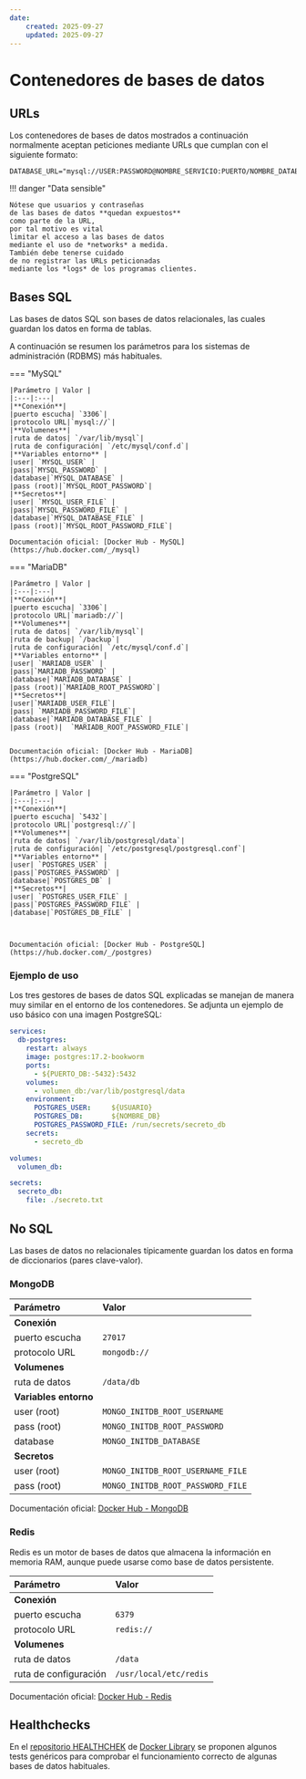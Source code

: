 ```yaml
---
date:
    created: 2025-09-27
    updated: 2025-09-27
---
```



# Contenedores de bases de datos



## URLs

Los contenedores 
de bases de datos
mostrados a continuación
normalmente aceptan peticiones mediante URLs
que cumplan con el siguiente formato: 

``` title="URLs típicas"
DATABASE_URL="mysql://USER:PASSWORD@NOMBRE_SERVICIO:PUERTO/NOMBRE_DATABASE"
```

!!! danger "Data sensible"

    Nótese que usuarios y contraseñas
    de las bases de datos **quedan expuestos**
    como parte de la URL,
    por tal motivo es vital
    limitar el acceso a las bases de datos
    mediante el uso de *networks* a medida.
    También debe tenerse cuidado
    de no registrar las URLs peticionadas
    mediante los *logs* de los programas clientes.



## Bases SQL

Las bases de datos SQL
son bases de datos relacionales,
las cuales guardan los datos
en forma de tablas.

A continuación se resumen los parámetros
para los sistemas de administración (RDBMS)
más habituales.

=== "MySQL"


    |Parámetro | Valor |
    |:---|:---|
    |**Conexión**|
    |puerto escucha| `3306`|
    |protocolo URL|`mysql://`|
    |**Volumenes**|
    |ruta de datos| `/var/lib/mysql`|
    |ruta de configuración| `/etc/mysql/conf.d`|
    |**Variables entorno** |
    |user| `MYSQL_USER` |
    |pass|`MYSQL_PASSWORD` |
    |database|`MYSQL_DATABASE` |
    |pass (root)|`MYSQL_ROOT_PASSWORD`|
    |**Secretos**|
    |user| `MYSQL_USER_FILE` |
    |pass|`MYSQL_PASSWORD_FILE` |
    |database|`MYSQL_DATABASE_FILE` |
    |pass (root)|`MYSQL_ROOT_PASSWORD_FILE`|

    Documentación oficial: [Docker Hub - MySQL](https://hub.docker.com/_/mysql)


=== "MariaDB"


    |Parámetro | Valor |
    |:---|:---|
    |**Conexión**|
    |puerto escucha| `3306`|
    |protocolo URL|`mariadb://`|
    |**Volumenes**|
    |ruta de datos| `/var/lib/mysql`|
    |ruta de backup| `/backup`|
    |ruta de configuración| `/etc/mysql/conf.d`|
    |**Variables entorno** |
    |user| `MARIADB_USER` |
    |pass|`MARIADB_PASSWORD` |
    |database|`MARIADB_DATABASE` |
    |pass (root)|`MARIADB_ROOT_PASSWORD`|
    |**Secretos**|
    |user|`MARIADB_USER_FILE`|
    |pass| `MARIADB_PASSWORD_FILE`|
    |database|`MARIADB_DATABASE_FILE` |
    |pass (root)|  `MARIADB_ROOT_PASSWORD_FILE`|


    Documentación oficial: [Docker Hub - MariaDB](https://hub.docker.com/_/mariadb)




=== "PostgreSQL"

    |Parámetro | Valor |
    |:---|:---|
    |**Conexión**|
    |puerto escucha| `5432`|
    |protocolo URL|`postgresql://`|
    |**Volumenes**|
    |ruta de datos| `/var/lib/postgresql/data`|
    |ruta de configuración| `/etc/postgresql/postgresql.conf`|
    |**Variables entorno** |
    |user| `POSTGRES_USER` |
    |pass|`POSTGRES_PASSWORD` |
    |database|`POSTGRES_DB` |
    |**Secretos**|
    |user| `POSTGRES_USER_FILE` |
    |pass|`POSTGRES_PASSWORD_FILE` |
    |database|`POSTGRES_DB_FILE` |



    Documentación oficial: [Docker Hub - PostgreSQL](https://hub.docker.com/_/postgres)


### Ejemplo de uso

Los tres gestores
de bases de datos SQL explicadas
se manejan de manera muy similar
en el entorno de los contenedores.
Se adjunta un ejemplo de uso básico
con una imagen PostgreSQL:

```yaml title="SQL - compose.yml (PostgreSQL)"
services:
  db-postgres:
    restart: always
    image: postgres:17.2-bookworm     
    ports:
      - ${PUERTO_DB:-5432}:5432
    volumes:
      - volumen_db:/var/lib/postgresql/data
    environment:
      POSTGRES_USER:     ${USUARIO}
      POSTGRES_DB:       ${NOMBRE_DB}
      POSTGRES_PASSWORD_FILE: /run/secrets/secreto_db
    secrets:
      - secreto_db

volumes:
  volumen_db:

secrets:
  secreto_db:
    file: ./secreto.txt    
```


## No SQL

Las bases de datos no relacionales
típicamente guardan los datos
en forma de diccionarios
(pares clave-valor).


### MongoDB

|Parámetro | Valor |
|:---|:---|
|**Conexión**|
|puerto escucha| `27017`|
|protocolo URL|`mongodb://`|
|**Volumenes**|
|ruta de datos| `/data/db`|
|**Variables entorno** |
|user (root)|`MONGO_INITDB_ROOT_USERNAME` |
|pass (root)|`MONGO_INITDB_ROOT_PASSWORD`|
|database|`MONGO_INITDB_DATABASE` |
|**Secretos**|
|user (root)|`MONGO_INITDB_ROOT_USERNAME_FILE` |
|pass (root)|`MONGO_INITDB_ROOT_PASSWORD_FILE`|


Documentación oficial: [Docker Hub - MongoDB](https://hub.docker.com/_/mongo)


### Redis

Redis es un motor de bases de datos
que almacena la información en memoria RAM,
aunque puede usarse como base de datos persistente.

|Parámetro | Valor |
|:---|:---|
|**Conexión**|
|puerto escucha| `6379`|
|protocolo URL|`redis://`|
|**Volumenes**|
|ruta de datos| `/data`|
|ruta de configuración| `/usr/local/etc/redis`|


Documentación oficial: [Docker Hub - Redis](https://hub.docker.com/_/redis)





## Healthchecks

En el [repositorio HEALTHCHEK](https://github.com/docker-library/healthcheck/tree/master)
de [Docker Library](https://github.com/docker-library/)
se proponen algunos tests genéricos
para comprobar el funcionamiento correcto
de algunas bases de datos habituales.


